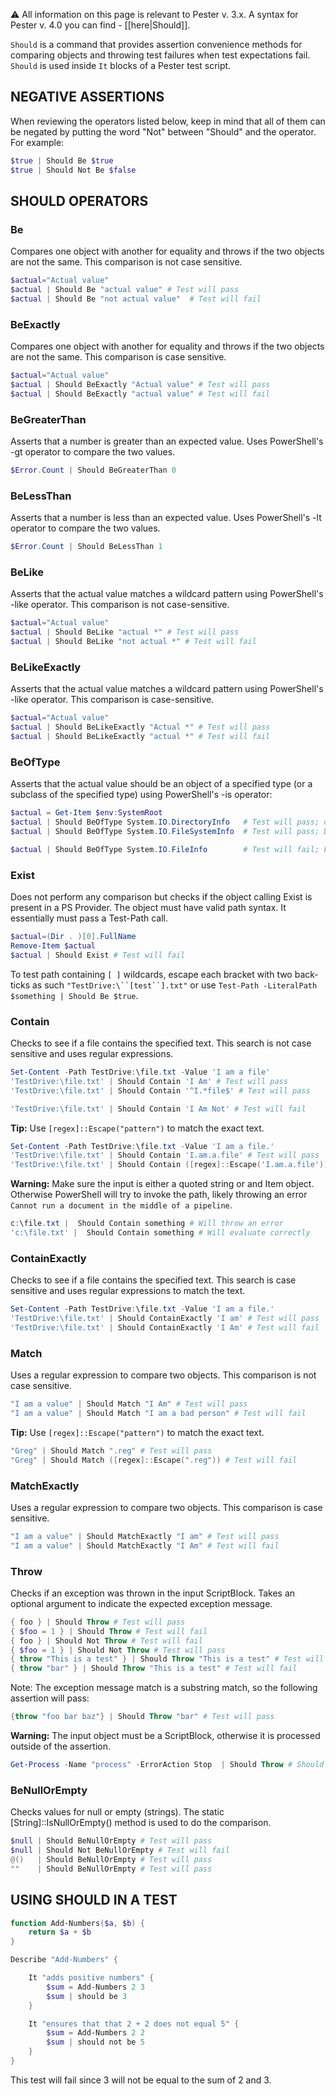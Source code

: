 :warning: All information on this page is relevant to Pester v. 3.x. A syntax for Pester v. 4.0 you can find - [[here|Should]].

`Should` is a command that provides assertion convenience methods for comparing objects and throwing test failures when test expectations fail. `Should` is used inside `It` blocks of a Pester test script.

NEGATIVE ASSERTIONS
--------------

When reviewing the operators listed below, keep in mind that all of them can be negated by putting the word "Not" between "Should" and the operator. For example:

```powershell
$true | Should Be $true
$true | Should Not Be $false
```

SHOULD OPERATORS
--------------
### Be
Compares one object with another for equality and throws if the two objects are not the same. This comparison is not case sensitive.

```powershell
$actual="Actual value"
$actual | Should Be "actual value" # Test will pass
$actual | Should Be "not actual value"  # Test will fail
```

### BeExactly
Compares one object with another for equality and throws if the two objects are not the same. This comparison is case sensitive.

```powershell
$actual="Actual value"
$actual | Should BeExactly "Actual value" # Test will pass
$actual | Should BeExactly "actual value" # Test will fail
```

### BeGreaterThan
Asserts that a number is greater than an expected value. Uses PowerShell's -gt operator to compare the two values.

```powershell
$Error.Count | Should BeGreaterThan 0
```

### BeLessThan
Asserts that a number is less than an expected value. Uses PowerShell's -lt operator to compare the two values.

```powershell
$Error.Count | Should BeLessThan 1
```

### BeLike
Asserts that the actual value matches a wildcard pattern using PowerShell's -like operator. This comparison is not case-sensitive.

```powershell
$actual="Actual value"
$actual | Should BeLike "actual *" # Test will pass
$actual | Should BeLike "not actual *" # Test will fail
```

### BeLikeExactly
Asserts that the actual value matches a wildcard pattern using PowerShell's -like operator. This comparison is case-sensitive.

```powershell
$actual="Actual value"
$actual | Should BeLikeExactly "Actual *" # Test will pass
$actual | Should BeLikeExactly "actual *" # Test will fail
```

### BeOfType
Asserts that the actual value should be an object of a specified type (or a subclass of the specified type) using PowerShell's -is operator:

```powershell
$actual = Get-Item $env:SystemRoot
$actual | Should BeOfType System.IO.DirectoryInfo   # Test will pass; object is a DirectoryInfo
$actual | Should BeOfType System.IO.FileSystemInfo  # Test will pass; DirectoryInfo base class is FileSystemInfo

$actual | Should BeOfType System.IO.FileInfo        # Test will fail; FileInfo is not a base class of DirectoryInfo
```

### Exist
Does not perform any comparison but checks if the object calling Exist is present in a PS Provider. The object must have valid path syntax. It essentially must pass a Test-Path call.

```powershell
$actual=(Dir . )[0].FullName
Remove-Item $actual
$actual | Should Exist # Test will fail
```

To test path containing `[ ]` wildcards, escape each bracket with two back-ticks as such ````"TestDrive:\``[test``].txt"```` or use `Test-Path -LiteralPath $something | Should Be $true`.


### Contain
Checks to see if a file contains the specified text. This search is not case sensitive and uses regular expressions.

```powershell
Set-Content -Path TestDrive:\file.txt -Value 'I am a file'
'TestDrive:\file.txt' | Should Contain 'I Am' # Test will pass
'TestDrive:\file.txt' | Should Contain '^I.*file$' # Test will pass

'TestDrive:\file.txt' | Should Contain 'I Am Not' # Test will fail
```

**Tip:** Use ```[regex]::Escape("pattern")``` to match the exact text.

```powershell
Set-Content -Path TestDrive:\file.txt -Value 'I am a file.'
'TestDrive:\file.txt' | Should Contain 'I.am.a.file' # Test will pass
'TestDrive:\file.txt' | Should Contain ([regex]::Escape('I.am.a.file')) # Test will fail
```

**Warning:** Make sure the input is either a quoted string or and Item object. Otherwise PowerShell will try to invoke the
path, likely throwing an error ```Cannot run a document in the middle of a pipeline```.

```powershell
c:\file.txt |  Should Contain something # Will throw an error
'c:\file.txt' |  Should Contain something # Will evaluate correctly
```

### ContainExactly
Checks to see if a file contains the specified text. This search is case sensitive and uses regular expressions to match the text.

```powershell
Set-Content -Path TestDrive:\file.txt -Value 'I am a file.'
'TestDrive:\file.txt' | Should ContainExactly 'I am' # Test will pass
'TestDrive:\file.txt' | Should ContainExactly 'I Am' # Test will fail
```

### Match
Uses a regular expression to compare two objects. This comparison is not case sensitive.

```powershell
"I am a value" | Should Match "I Am" # Test will pass
"I am a value" | Should Match "I am a bad person" # Test will fail
```
**Tip:** Use ```[regex]::Escape("pattern")``` to match the exact text.
```powershell
"Greg" | Should Match ".reg" # Test will pass
"Greg" | Should Match ([regex]::Escape(".reg")) # Test will fail
```

### MatchExactly
Uses a regular expression to compare two objects. This comparison is case sensitive.

```powershell
"I am a value" | Should MatchExactly "I am" # Test will pass
"I am a value" | Should MatchExactly "I Am" # Test will fail
```

### Throw
Checks if an exception was thrown in the input ScriptBlock. Takes an optional argument to indicate the expected exception message.

```powershell
{ foo } | Should Throw # Test will pass
{ $foo = 1 } | Should Throw # Test will fail
{ foo } | Should Not Throw # Test will fail
{ $foo = 1 } | Should Not Throw # Test will pass
{ throw "This is a test" } | Should Throw "This is a test" # Test will pass
{ throw "bar" } | Should Throw "This is a test" # Test will fail
```

Note: The exception message match is a substring match, so the following assertion will pass:
```powershell
{throw "foo bar baz"} | Should Throw "bar" # Test will pass
```

**Warning:** The input object must be a ScriptBlock, otherwise it is processed outside of the assertion.
```powershell
Get-Process -Name "process" -ErrorAction Stop  | Should Throw # Should pass but fails the test
```

### BeNullOrEmpty
Checks values for null or empty (strings). The static [String]::IsNullOrEmpty() method is used to do the comparison.

```powershell
$null | Should BeNullOrEmpty # Test will pass
$null | Should Not BeNullOrEmpty # Test will fail
@()   | Should BeNullOrEmpty # Test will pass
""    | Should BeNullOrEmpty # Test will pass
```

USING SHOULD IN A TEST
----------------------

```powershell
function Add-Numbers($a, $b) {
	return $a + $b
}

Describe "Add-Numbers" {

	It "adds positive numbers" {
	    $sum = Add-Numbers 2 3
	    $sum | should be 3
	}

    It "ensures that that 2 + 2 does not equal 5" {
	    $sum = Add-Numbers 2 2
	    $sum | should not be 5
	}
}
```

This test will fail since 3 will not be equal to the sum of 2 and 3.